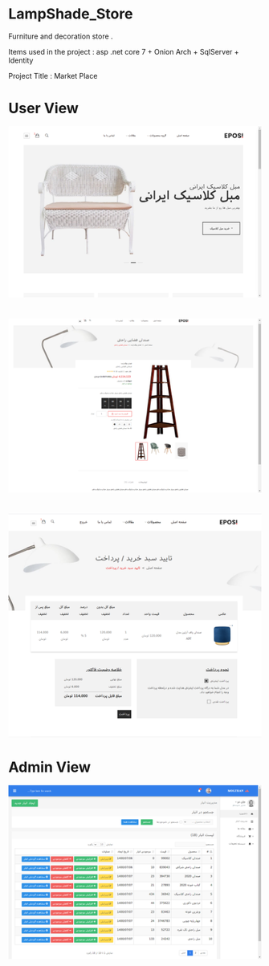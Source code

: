 # LampShade_Store

Furniture and decoration store .

Items used in the project : asp .net core 7 + Onion Arch + SqlServer + Identity

Project Title : Market Place

#

# User View

![LampShade_Store](WebView/img1.png)

#

![LampShade_Store](WebView/img2.png)

#

![LampShade_Storee](WebView/img3.png)

#

# Admin View

![LampShade_Store](WebView/img4.png)

#
